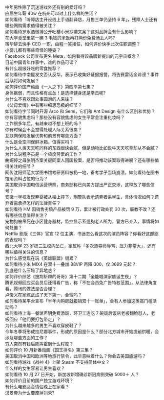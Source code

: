 中年男性除了沉迷游戏外还有别的爱好吗？  
应届生年薪 40w 在杭州可以过上什么样的生活？  
如何看待「听障店主开设线上手语翻译店，月售三单仍坚持 6 年」，残障人士还有哪些网购需求值得被关注？  
如何看待罗永浩微博公开吐槽小米抄袭文案？这对品牌会有什么影响？  
在大学食堂里拿一碗 3 毛钱的米饭再打两份免费汤丢人吗?  
宿华辞去快手 CEO 一职，由程一笑接任，如何评价快手此次任职调整？  
小婴儿都有哪些奇怪的睡姿？  
Facebook 公司宣布更名 Meta，如何看待该品牌新提出的元宇宙概念？  
目前中国青年作家中，谁的作品可读？  
有什么超级好吃的零食推荐？  
如何看待中南屋发文否认反华，表示已收集好证据报警，将告赛雷话金诽谤？事件后续将如何发展？  
如何评价国产动画《一人之下》第四季第七集？  
身体羸弱，而且性格有点怂！是选择健身还是拳击呢?  
为什么不喜欢跟处事圆滑的人来往？  
《父母爱情》中有哪些细思恐极的细节？  
如何看待字节同时开源 Arco 和 Semi，它们和 Ant Design 有什么区别和优势？  
你有容貌焦虑吗？那些没有容貌焦虑的女生平常会注重化妆吗？  
工作很多年后，有越来越不想上班的吗？  
你有时候会不会觉得处理人际关系很累？  
互联网保险发展优势和前景有哪些方面？  
什么是全空间保鲜冰箱，值得买吗？  
为什么人类天天吃同样的东西很快会腻，但是动物比如说牛天天吃草却从不会腻？  
为什么说程序员是一个极度劳累的工作？  
曲婉婷之母张明杰案关键同案人回国投案，是否将推动该案取得进展？还有哪些值得关注的细节？  
网传沈阳师范大学图书馆考研资料被扔一地，备考学子当场崩溃，如何看待在图书馆用资料占位的行为？  
美国取消中国电信运营牌照，商务部称已向美方提出严正交涉，这释放了哪些信号？  
安徽一学校发现弃婴被从楼上摔下，刑警队表示遗弃者系学生，具体情况如何？遗弃者需承担怎样的法律责任？  
如何看待 HM 因销售劣质产品被罚 9 万，累计被行政处罚 30 次，屡教不改？还有哪些信息值得关注？  
宠物狗被吊死在小区健身器材，监控显示系遛狗老人所为，警方已介入，事情将如何处置？  
Netflix 剧版《三体》官宣 12 位主演，书迷怎么看这次的演员阵容？你看好这部剧的表现吗？  
西北大学 23 岁研三生校内坠亡，家属称「多次遭导师辱骂，压力非常大」，还有哪些值得关注的信息？  
为什么感觉现在玩《英雄联盟》很累？  
如何看待小米 MIX4 在双十一叠加 88VIP 再降 300，仅 3699 元起？  
到底是什么压垮了异地恋？  
如何评价综艺《披荆斩棘的哥哥》第十二期「全能唱演家族诞生夜」？  
腾讯视频回应买会员后还得看广告，称「不在会员免广告特权范围」，从法律角度看，腾讯的做法是否合理？  
卢俊义在家练武成了天下第一，合理吗？  
如何看待某平台宣布「半年内购房就报销双十一账单」，会有人参加这类高门槛活动吗？  
如何看待上海一餐馆声明免费添饭，环卫工连吃 7 碗饭后饭店老板翻脸怼人，老板回应「他们要打包带走」？  
为什么越来越多的男生不喜欢穿皮鞋了？  
今年冬季将形成拉尼娜事件，形成的原因是什么？部分北方城市开始提前供暖，会涉及哪些方面的工作？  
穷人突然有钱后能挥霍到什么程度？  
如何评价 10 月新番动画《国王排名》第三集？  
美国取消中国和欧洲等地旅行禁令，此举意味着什么？你会去美国旅游吗？  
如何看待游戏《战神 4》上架 Steam 不支持简体中文？  
什么样的女生容易让男生喜欢？  
如何看待 10 月 27 日开始，新加坡新增确诊新冠病例突破 5000＋ 人？  
如何评价目前的国产独立游戏环境？  
有什么电影适合情侣晚上在家看？  
汉景帝为什么要废掉刘荣?  
